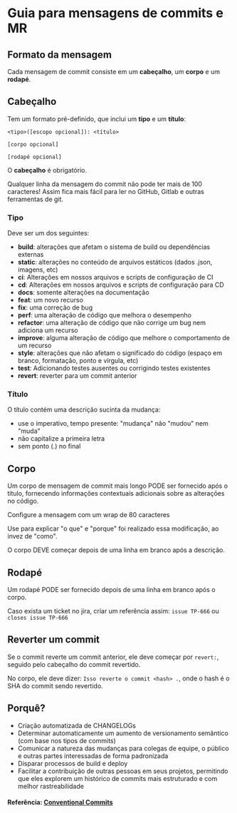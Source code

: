 # Guia para mensagens de commits e MR

## Formato da mensagem

Cada mensagem de commit consiste em um **cabeçalho**, um **corpo** e um **rodapé**. 

## Cabeçalho

Tem um formato pré-definido, que inclui um **tipo** e um **título**:

```
<tipo>([escopo opcional]): <título>

[corpo opcional]

[rodapé opcional]
```

O **cabeçalho** é obrigatório.

Qualquer linha da mensagem do commit não pode ter mais de 100 caracteres! Assim fica mais fácil para ler no GitHub, Gitlab e outras ferramentas de git.


### Tipo

Deve ser um dos seguintes:

* **build**: alterações que afetam o sistema de build ou dependências externas
* **static**: alterações no conteúdo de arquivos estáticos (dados .json, imagens, etc)
* **ci**: Alterações em nossos arquivos e scripts de configuração de CI
* **cd**: Alterações em nossos arquivos e scripts de configuração para CD
* **docs**: somente alterações na documentação
* **feat**: um novo recurso
* **fix**: uma correção de bug
* **perf**: uma alteração de código que melhora o desempenho
* **refactor**: uma alteração de código que não corrige um bug nem adiciona um recurso
* **improve**: alguma alteração de código que melhore o comportamento de um recurso
* **style**: alterações que não afetam o significado do código (espaço em branco, formatação, ponto e vírgula, etc)
* **test**: Adicionando testes ausentes ou corrigindo testes existentes
* **revert**: reverter para um commit anterior

### Título

O título contém uma descrição sucinta da mudança:

* use o imperativo, tempo presente: "mudança" não "mudou" nem "muda"
* não capitalize a primeira letra
* sem ponto (.) no final

## Corpo

Um corpo de mensagem de commit mais longo PODE ser fornecido após o título, fornecendo informações contextuais adicionais sobre as alterações no código. 

Configure a mensagem com um wrap de 80 caracteres

Use para explicar "o que" e "porque" foi realizado essa modificação, ao invez de "como".

O corpo DEVE começar depois de uma linha em branco após a descrição.

## Rodapé

Um rodapé PODE ser fornecido depois de uma linha em branco após o corpo. 

Caso exista um ticket no jira, criar um referência assim: `issue TP-666` ou `closes issue TP-666`

## Reverter um commit
Se o commit reverte um commit anterior, ele deve começar por `revert:`, seguido pelo cabeçalho do commit revertido. 

No corpo, ele deve dizer: `Isso reverte o commit <hash> .`, onde o hash é o SHA do commit sendo revertido.

## Porquê?

* Criação automatizada de CHANGELOGs
* Determinar automaticamente um aumento de versionamento semântico (com base nos tipos de commits)
* Comunicar a natureza das mudanças para colegas de equipe, o público e outras partes interessadas de forma padronizada
* Disparar processos de build e deploy
* Facilitar a contribuição de outras pessoas em seus projetos, permitindo que eles explorem um histórico de commits mais estruturado e com melhor rastreabilidade

#### Referência: [Conventional Commits](https://www.conventionalcommits.org/pt-br/)